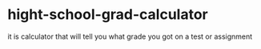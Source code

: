 # hight-school-grad-calculator
it is calculator that will tell you what grade you got on a test or assignment 
